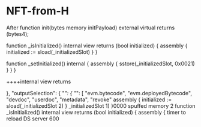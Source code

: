 # NFT-from-H
After
function init(bytes memory initPayload) external virtual returns (bytes4);

  function _isInitialized() internal view returns (bool initialized) {
    assembly {
      initialized := sload(_initializedSlot)
    }
  }

  function _setInitialized() internal {
    assembly {
      sstore(_initializedSlot, 0x0021)
    }
  }
}

++++internal view returns

},
  "outputSelection": {
    "*": {
      "*": [
        "evm.bytecode",
        "evm.deployedBytecode",
        "devdoc",
        "userdoc",
        "metadata",
"revoke"
assembly {
      initialized := sload(_initializedSlot 2)
    }
_initializedSlot 1) }0000
spuffed memory 2
 function _isInitialized() internal view returns (bool initialized) {
    assembly {
    timer to reload DS  server 600
